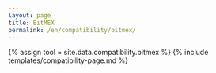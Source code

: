 ```yaml
---
layout: page
title: BitMEX
permalink: /en/compatibility/bitmex/
---
```

{% assign tool = site.data.compatibility.bitmex %}
{% include templates/compatibility-page.md %}
